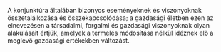 A konjunktúra általában bizonyos eseményeknek és viszonyoknak összetalálkozása és összekapcsolódása; a gazdasági életben ezen az elnevezésen a társadalmi, forgalmi és gazdasági viszonyoknak olyan alakulásait értjük, amelyek a termelés módosítása nélkül idéznek elő a meglevő gazdasági értékekben változást.